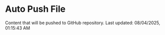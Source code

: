 # Auto Push File

Content that will be pushed to GitHub repository.
Last updated: 08/04/2025, 01:15:43 AM